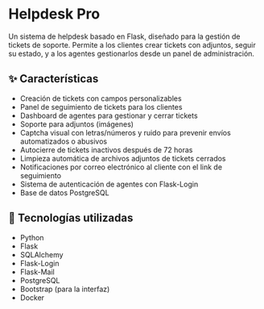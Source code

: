 # Helpdesk Pro

Un sistema de helpdesk basado en Flask, diseñado para la gestión de tickets de soporte. Permite a los clientes crear tickets con adjuntos, seguir su estado, y a los agentes gestionarlos desde un panel de administración.

## ✨ Características

- Creación de tickets con campos personalizables
- Panel de seguimiento de tickets para los clientes
- Dashboard de agentes para gestionar y cerrar tickets
- Soporte para adjuntos (imágenes)
- Captcha visual con letras/números y ruido para prevenir envíos automatizados o abusivos
- Autocierre de tickets inactivos después de 72 horas
- Limpieza automática de archivos adjuntos de tickets cerrados
- Notificaciones por correo electrónico al cliente con el link de seguimiento
- Sistema de autenticación de agentes con Flask-Login
- Base de datos PostgreSQL

## 🚀 Tecnologías utilizadas

- Python
- Flask
- SQLAlchemy
- Flask-Login
- Flask-Mail
- PostgreSQL
- Bootstrap (para la interfaz)
- Docker
